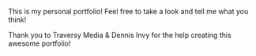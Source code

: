 This is my personal portfolio! Feel free to take a look and tell me what you think!

Thank you to Traversy Media & Dennis Invy for the help creating this awesome portfolio! 